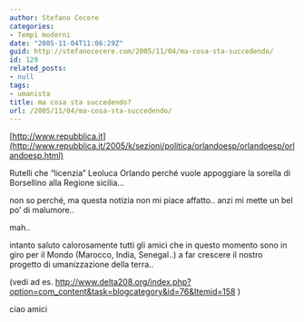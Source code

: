 ```yaml
---
author: Stefano Cecere
categories:
- Tempi moderni
date: "2005-11-04T11:06:29Z"
guid: http://stefanocecere.com/2005/11/04/ma-cosa-sta-succedendo/
id: 129
related_posts:
- null
tags:
- umanista
title: ma cosa sta succedendo?
url: /2005/11/04/ma-cosa-sta-succedendo/
---
```


[http://www.repubblica.it](http://www.repubblica.it/2005/k/sezioni/politica/orlandoesp/orlandoesp/orlandoesp.html)

Rutelli che &#x201c;licenzia&#x201d; Leoluca Orlando perch&#xe9; vuole appoggiare la sorella di Borsellino alla Regione sicilia&#8230;

non so perch&#xe9;, ma questa notizia non mi piace affatto.. anzi mi mette un bel po&#x2019; di malumore..

mah..

intanto saluto calorosamente tutti gli amici che in questo momento sono in giro per il Mondo (Marocco, India, Senegal..) a far crescere il nostro progetto di umanizzazione della terra..
  
(vedi ad es. <http://www.delta208.org/index.php?option=com_content&task=blogcategory&id=76&Itemid=158> )

ciao amici